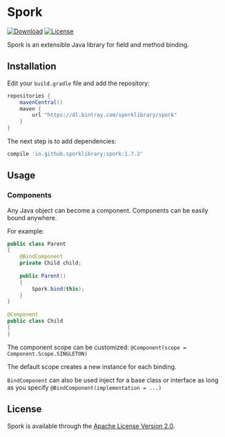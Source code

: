# Spork
[![Download][download-svg]][download-link]
[![License][license-svg]][license-link]

Spork is an extensible Java library for field and method binding.

## Installation

Edit your `build.gradle` file and add the repository:

```groovy
repositories {
    mavenCentral()
    maven {
        url "https://dl.bintray.com/sporklibrary/spork"
    }
}
```

The next step is to add dependencies:

```groovy
compile 'io.github.sporklibrary:spork:1.7.2'
```

## Usage

### Components

Any Java object can become a component. Components can be easily bound anywhere.

For example:

```java
public class Parent
{
    @BindComponent
    private Child child;
 
    public Parent()
    {
        Spork.bind(this);
    }
}
 
@Component
public class Child
{
}
```

The component scope can be customized: `@Component(scope = Component.Scope.SINGLETON)`

The default scope creates a new instance for each binding.

`BindComponent` can also be used inject for a base class or interface as long as you specify `@BindComponent(implementation = ...)`

## License

Spork is available through the [Apache License Version 2.0](http://www.apache.org/licenses/LICENSE-2.0).

[download-svg]: https://api.bintray.com/packages/sporklibrary/spork/spork/images/download.svg
[download-link]: https://bintray.com/sporklibrary/spork/spork/_latestVersion
[license-svg]: https://img.shields.io/badge/license-Apache%202.0-lightgrey.svg?style=flat
[license-link]: https://github.com/SporkLibrary/Spork/blob/master/LICENSE
